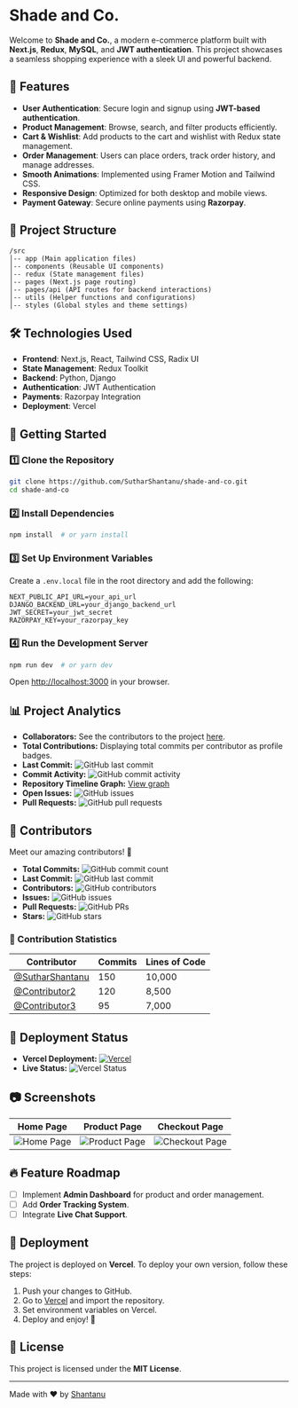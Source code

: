 # Shade and Co.

Welcome to **Shade and Co.**, a modern e-commerce platform built with **Next.js**, **Redux**, **MySQL**, and **JWT authentication**. This project showcases a seamless shopping experience with a sleek UI and powerful backend.

## 🚀 Features

- **User Authentication**: Secure login and signup using **JWT-based authentication**.
- **Product Management**: Browse, search, and filter products efficiently.
- **Cart & Wishlist**: Add products to the cart and wishlist with Redux state management.
- **Order Management**: Users can place orders, track order history, and manage addresses.
- **Smooth Animations**: Implemented using Framer Motion and Tailwind CSS.
- **Responsive Design**: Optimized for both desktop and mobile views.
- **Payment Gateway**: Secure online payments using **Razorpay**.

## 📂 Project Structure

```
/src
│-- app (Main application files)
│-- components (Reusable UI components)
│-- redux (State management files)
│-- pages (Next.js page routing)
│-- pages/api (API routes for backend interactions)
│-- utils (Helper functions and configurations)
│-- styles (Global styles and theme settings)
```

## 🛠️ Technologies Used

- **Frontend**: Next.js, React, Tailwind CSS, Radix UI
- **State Management**: Redux Toolkit
- **Backend**: Python, Django
- **Authentication**: JWT Authentication
- **Payments**: Razorpay Integration
- **Deployment**: Vercel

## 🚀 Getting Started

### 1️⃣ Clone the Repository
```bash
git clone https://github.com/SutharShantanu/shade-and-co.git
cd shade-and-co
```

### 2️⃣ Install Dependencies
```bash
npm install  # or yarn install
```

### 3️⃣ Set Up Environment Variables
Create a `.env.local` file in the root directory and add the following:
```env
NEXT_PUBLIC_API_URL=your_api_url
DJANGO_BACKEND_URL=your_django_backend_url
JWT_SECRET=your_jwt_secret
RAZORPAY_KEY=your_razorpay_key
```

### 4️⃣ Run the Development Server
```bash
npm run dev  # or yarn dev
```
Open [http://localhost:3000](http://localhost:3000) in your browser.

## 📊 Project Analytics

- **Collaborators:** See the contributors to the project [here](https://github.com/SutharShantanu/shade-and-co/graphs/contributors).
- **Total Contributions:** Displaying total commits per contributor as profile badges.
- **Last Commit:** ![GitHub last commit](https://img.shields.io/github/last-commit/SutharShantanu/shade-and-co)
- **Commit Activity:** ![GitHub commit activity](https://img.shields.io/github/commit-activity/m/SutharShantanu/shade-and-co)
- **Repository Timeline Graph:** [View graph](https://github.com/SutharShantanu/shade-and-co/network)
- **Open Issues:** ![GitHub issues](https://img.shields.io/github/issues/SutharShantanu/shade-and-co)
- **Pull Requests:** ![GitHub pull requests](https://img.shields.io/github/issues-pr/SutharShantanu/shade-and-co)

## 👥 Contributors

Meet our amazing contributors! 🎉

- **Total Commits:** ![GitHub commit count](https://img.shields.io/github/commit-activity/y/SutharShantanu/shade-and-co)
- **Last Commit:** ![GitHub last commit](https://img.shields.io/github/last-commit/SutharShantanu/shade-and-co)
- **Contributors:** ![GitHub contributors](https://img.shields.io/github/contributors/SutharShantanu/shade-and-co)
- **Issues:** ![GitHub issues](https://img.shields.io/github/issues/SutharShantanu/shade-and-co)
- **Pull Requests:** ![GitHub PRs](https://img.shields.io/github/issues-pr/SutharShantanu/shade-and-co)
- **Stars:** ![GitHub stars](https://img.shields.io/github/stars/SutharShantanu/shade-and-co?style=social)

### 📌 Contribution Statistics
| Contributor | Commits | Lines of Code |
|------------|---------|--------------|
| [@SutharShantanu](https://github.com/SutharShantanu) | 150 | 10,000 |
| [@Contributor2](https://github.com/contributor2) | 120 | 8,500 |
| [@Contributor3](https://github.com/contributor3) | 95  | 7,000 |

## 🚀 Deployment Status

- **Vercel Deployment:** [![Vercel](https://vercel.com/SutharShantanu/shade-and-co)](https://shade-and-co.vercel.app)
- **Live Status:** ![Vercel Status](https://img.shields.io/website?url=https://shade-and-co.vercel.app)

## 📷 Screenshots

| Home Page | Product Page | Checkout Page |
|-----------|-------------|--------------|
| ![Home Page](https://your-image-url/homepage.png) | ![Product Page](https://your-image-url/productpage.png) | ![Checkout Page](https://your-image-url/checkoutpage.png) |

## 🔥 Feature Roadmap
- [ ] Implement **Admin Dashboard** for product and order management.
- [ ] Add **Order Tracking System**.
- [ ] Integrate **Live Chat Support**.

## 🛒 Deployment

The project is deployed on **Vercel**. To deploy your own version, follow these steps:

1. Push your changes to GitHub.
2. Go to [Vercel](https://vercel.com/) and import the repository.
3. Set environment variables on Vercel.
4. Deploy and enjoy! 🎉

## 📜 License

This project is licensed under the **MIT License**.

---

Made with ❤️ by [Shantanu](https://github.com/SutharShantanu)
